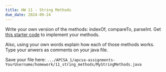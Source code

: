 ```yaml
---
title: HW 11 - String Methods
due_date: 2024-09-24
---
```


Write your own version of the methods: indexOf, compareTo, parseInt. Get [this starter code](https://github.com/novillo-cs/apcsa_material/blob/main/homework/11_string_methods/MyStringMethods.java) to implement your methods.

Also, using your own words explain how each of those methods works. Type your anwers as comments on your java file.

Save your file here: `.../APCSA_1/apcsa-assignments-YourUsername/homework/11_string_methods/MyStringMethods.java`
